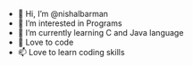 - 👋 Hi, I’m @nishalbarman
- 👀 I’m interested in Programs
- 🌱 I’m currently learning C and Java language
- 💞️ Love to code
- 📫 Love to learn coding skills

<!---
nishalbarman/nishalbarman is a ✨ special ✨ repository because its `README.md` (this file) appears on your GitHub profile.
You can click the Preview link to take a look at your changes.
--->
